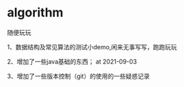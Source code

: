 # algorithm
随便玩玩

1、数据结构及常见算法的测试小demo,闲来无事写写，跑跑玩玩

2、增加了一些java基础的东西； at 2021-09-03

3、增加了一些版本控制（git）的使用的一些疑惑记录

